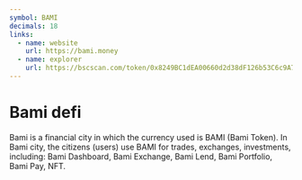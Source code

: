 ```yaml
---
symbol: BAMI
decimals: 18
links:
  - name: website
    url: https://bami.money
  - name: explorer
    url: https://bscscan.com/token/0x8249BC1dEA00660d2d38dF126b53C6c9A733e942
---
```


# Bami defi

Bami is a financial city in which the currency used is BAMI (Bami Token). In Bami city, the citizens (users) use BAMI for trades, exchanges, investments, including: Bami Dashboard, Bami Exchange, Bami Lend, Bami Portfolio, Bami Pay, NFT.
